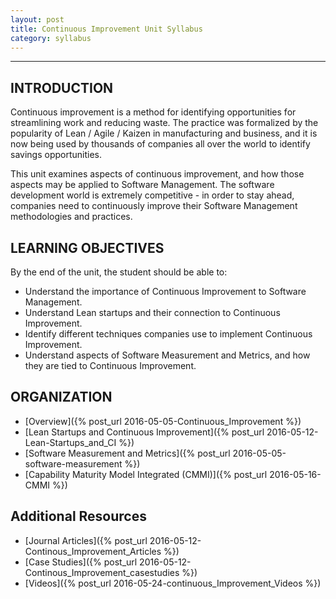 ```yaml
---
layout: post
title: Continuous Improvement Unit Syllabus
category: syllabus
---
```


---

## INTRODUCTION

Continuous improvement is a method for identifying opportunities for streamlining work and reducing waste. The practice was formalized by the popularity of Lean / Agile / Kaizen in manufacturing and business, and it is now being used by thousands of companies all over the world to identify savings opportunities.

This unit examines aspects of continuous improvement, and how those aspects may be applied to Software Management.  The software development world is extremely competitive - in order to stay ahead, companies need to continuously improve their Software Management methodologies and practices.


## LEARNING OBJECTIVES

By the end of the unit, the student should be able to:

  -	Understand the importance of Continuous Improvement to Software Management.
  -	Understand Lean startups and their connection to Continuous Improvement.
  -	Identify different techniques companies use to implement Continuous Improvement.
  -	Understand aspects of Software Measurement and Metrics, and how they are tied to Continuous Improvement.


## ORGANIZATION

  - [Overview]({% post_url 2016-05-05-Continuous_Improvement %})
  - [Lean Startups and Continuous Improvement]({% post_url 2016-05-12-Lean-Startups_and_CI %})
  - [Software Measurement and Metrics]({% post_url 2016-05-05-software-measurement %})
  - [Capability Maturity Model Integrated (CMMI)]({% post_url 2016-05-16-CMMI %})
    
## Additional Resources

 - [Journal Articles]({% post_url 2016-05-12-Continous_Improvement_Articles %}) 
 - [Case Studies]({% post_url 2016-05-12-Continous_Improvement_casestudies %})  
 - [Videos]({% post_url 2016-05-24-continuous_Improvement_Videos %}) 
        
